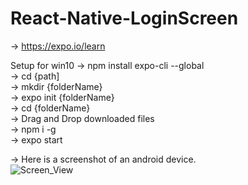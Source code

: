 # React-Native-LoginScreen
-> https://expo.io/learn

Setup for win10 
-> npm install expo-cli --global  
-> cd {path]  
-> mkdir {folderName}  
-> expo init {folderName}  
-> cd {folderName}  
-> Drag and Drop downloaded files  
-> npm i -g  
-> expo start  
  
-> Here is a screenshot of an android device.  
![Screen_View](https://user-images.githubusercontent.com/49004855/87512557-e5fe0e80-c67f-11ea-8936-61097da111f1.jpg)
